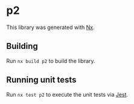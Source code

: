 # p2

This library was generated with [Nx](https://nx.dev).

## Building

Run `nx build p2` to build the library.

## Running unit tests

Run `nx test p2` to execute the unit tests via [Jest](https://jestjs.io).

